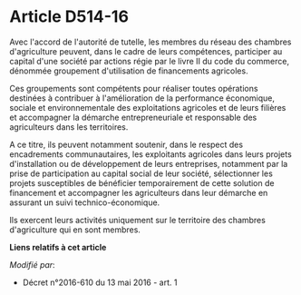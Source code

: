 # Article D514-16

Avec l'accord de l'autorité de tutelle, les membres du réseau des chambres d'agriculture peuvent, dans le cadre de leurs
compétences, participer au capital d'une société par actions régie par le livre II du code du commerce, dénommée groupement
d'utilisation de financements agricoles. 

Ces groupements sont compétents pour réaliser toutes opérations destinées à contribuer à l'amélioration de la performance
économique, sociale et environnementale des exploitations agricoles et de leurs filières et accompagner la démarche
entrepreneuriale et responsable des agriculteurs dans les territoires. 

A ce titre, ils peuvent notamment soutenir, dans le respect des encadrements communautaires, les exploitants agricoles dans
leurs projets d'installation ou de développement de leurs entreprises, notamment par la prise de participation au capital
social de leur société, sélectionner les projets susceptibles de bénéficier temporairement de cette solution de financement
et accompagner les agriculteurs dans leur démarche en assurant un suivi technico-économique. 

Ils exercent leurs activités uniquement sur le territoire des chambres d'agriculture qui en sont membres.

**Liens relatifs à cet article**

_Modifié par_:

  - Décret n°2016-610 du 13 mai 2016 - art. 1
